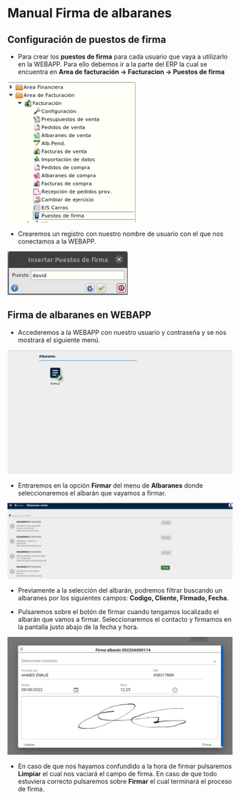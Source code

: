 # Manual Firma de albaranes

## Configuración de puestos de firma

* Para crear los **puestos de firma** para cada usuario que vaya a utilizarlo en la WEBAPP. Para ello debemos ir a la parte del ERP la cual se encuentra en **Area de facturación -> Facturacion -> Puestos de firma**

![Puestos](./img/firma1.png)

* Crearemos un registro con nuestro nombre de usuario con el que nos conectamos a la WEBAPP.

![Insert](./img/firma2.png)

## Firma de albaranes en WEBAPP

* Accederemos a la WEBAPP con nuestro usuario y contraseña y se nos mostrará el siguiente menú.

![Menu](./img/firma3.png)

* Entraremos en la opción **Firmar** del menu de **Albaranes** donde seleccionaremos el albarán que vayamos a firmar.

![Albaranes](./img/firma4.png)

* Previamente a la selección del albarán, podremos filtrar buscando un albaranes por los siguientes campos: **Codigo, Cliente, Firmado, Fecha**.

* Pulsaremos sobre el botón de firmar cuando tengamos localizado el albarán que vamos a firmar. Seleccionaremos el contacto y firmamos en la pantalla justo abajo de la fecha y hora.

![Firma](./img/firma5.png)

* En caso de que nos hayamos confundido a la hora de firmar pulsaremos **Limpiar** el cual nos vaciará el campo de firma. En caso de que todo estuviera correcto pulsaremos sobre **Firmar** el cual terminará el proceso de firma.